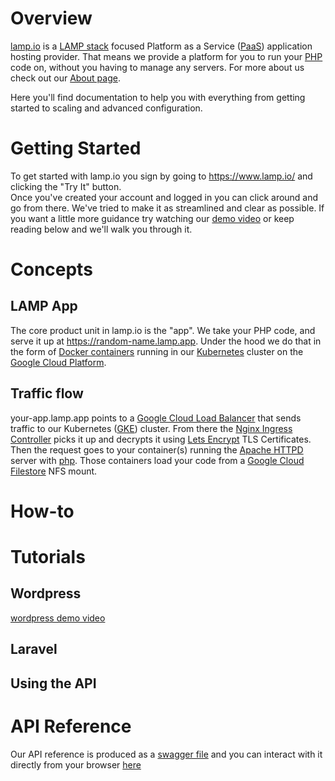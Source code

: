# Overview

[lamp.io](https://www.lamp.io) is a [LAMP stack](https://en.wikipedia.org/wiki/LAMP_(software_bundle)) focused Platform as a Service
([PaaS](https://azure.microsoft.com/en-us/overview/what-is-paas/)) application hosting provider. 
That means we provide a platform for you to run your [PHP](http://www.php.net/) code on, without you having to manage any servers.
For more about us check out our [About page](https://www.lamp.io/about).

Here you'll find documentation to help you with everything from getting started to scaling and advanced configuration.

# Getting Started

To get started with lamp.io you sign by going to https://www.lamp.io/ and clicking the "Try It" button.  
Once you've created your account and logged in you can click around and go from there. 
We've tried to make it as streamlined and clear as possible. 
If you want a little more guidance try watching our [demo video](https://www.youtube.com/watch?v=DY-oH7gQ2gQ) or keep reading below and
we'll walk you through it.

# Concepts

## LAMP App
The core product unit in lamp.io is the "app". 
We take your PHP code, and serve it up at https://random-name.lamp.app. 
Under the hood we do that in the form of [Docker containers](https://www.docker.com/resources/what-container) running in our 
[Kubernetes](https://kubernetes.io/) cluster on the [Google Cloud Platform](https://cloud.google.com/).

## Traffic flow
your-app.lamp.app points to a [Google Cloud Load Balancer](https://cloud.google.com/load-balancing/) that sends traffic to our
Kubernetes ([GKE](https://cloud.google.com/kubernetes-engine/)) cluster. 
From there the [Nginx Ingress Controller](https://github.com/kubernetes/ingress-nginx) picks it up and decrypts it using 
[Lets Encrypt](https://letsencrypt.org/) TLS Certificates. 
Then the request goes to your container(s) running the [Apache HTTPD](https://httpd.apache.org/) server with 
[php](https://hub.docker.com/_/php/).
Those containers load your code from a [Google Cloud Filestore](https://cloud.google.com/filestore/) NFS mount.

# How-to

# Tutorials
## Wordpress
[wordpress demo video](https://www.youtube.com/watch?v=8j2Ev1hX4ys)

## Laravel

## Using the API

# API Reference
Our API reference is produced as a [swagger file](https://api.lamp.io/static/swagger.json) and you can interact with it directly from
your browser [here](https://www.lamp.io/api)
